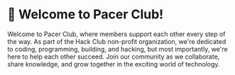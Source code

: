 # :wave: Welcome to Pacer Club!



Welcome to Pacer Club, where members support each other every step of the way. As part of the Hack Club non-profit organization, we're dedicated to coding, programming, building, and hacking, but most importantly, we're here to help each other succeed. Join our community as we collaborate, share knowledge, and grow together in the exciting world of technology.
